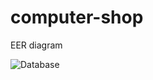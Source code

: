 # computer-shop
EER diagram

![Database](https://user-images.githubusercontent.com/79564920/171329368-1721e365-9a0f-4d57-ad1f-26b81d62a4a5.png)
